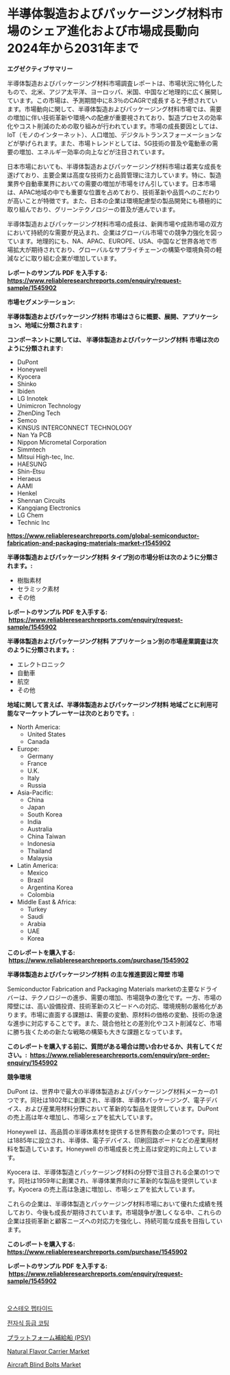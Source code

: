 <p><h1>半導体製造およびパッケージング材料市場のシェア進化および市場成長動向2024年から2031年まで</h1></p><p><strong>エグゼクティブサマリー</strong></p>
<p><p>半導体製造およびパッケージング材料市場調査レポートは、市場状況に特化したもので、北米、アジア太平洋、ヨーロッパ、米国、中国など地理的に広く展開しています。この市場は、予測期間中に8.3％のCAGRで成長すると予想されています。市場動向に関して、半導体製造およびパッケージング材料市場では、需要の増加に伴い技術革新や環境への配慮が重要視されており、製造プロセスの効率化やコスト削減のための取り組みが行われています。市場の成長要因としては、IoT（モノのインターネット）、人口増加、デジタルトランスフォーメーションなどが挙げられます。また、市場トレンドとしては、5G技術の普及や電動車の需要の増加、エネルギー効率の向上などが注目されています。</p><p>日本市場においても、半導体製造およびパッケージング材料市場は着実な成長を遂げており、主要企業は高度な技術力と品質管理に注力しています。特に、製造業界や自動車業界においての需要の増加が市場をけん引しています。日本市場は、APAC地域の中でも重要な位置を占めており、技術革新や品質へのこだわりが高いことが特徴です。また、日本の企業は環境配慮型の製品開発にも積極的に取り組んでおり、グリーンテクノロジーの普及が進んでいます。</p><p>半導体製造およびパッケージング材料市場の成長は、新興市場や成熟市場の双方において持続的な需要が見込まれ、企業はグローバル市場での競争力強化を図っています。地理的にも、NA、APAC、EUROPE、USA、中国など世界各地で市場拡大が期待されており、グローバルなサプライチェーンの構築や環境負荷の軽減などに取り組む企業が増加しています。</p></p>
<p><strong>レポートのサンプル PDF を入手する: <a href="https://www.reliableresearchreports.com/enquiry/request-sample/1545902">https://www.reliableresearchreports.com/enquiry/request-sample/1545902</a></strong></p>
<p><strong>市場セグメンテーション:</strong></p>
<p><strong> 半導体製造およびパッケージング材料 市場はさらに概要、展開、アプリケーション、地域に分類されます :</strong></p>
<p><strong>コンポーネントに関しては、 半導体製造およびパッケージング材料 市場は次のように分類されます: &nbsp;</strong></p>
<p><ul><li>DuPont</li><li>Honeywell</li><li>Kyocera</li><li>Shinko</li><li>Ibiden</li><li>LG Innotek</li><li>Unimicron Technology</li><li>ZhenDing Tech</li><li>Semco</li><li>KINSUS INTERCONNECT TECHNOLOGY</li><li>Nan Ya PCB</li><li>Nippon Micrometal Corporation</li><li>Simmtech</li><li>Mitsui High-tec, Inc.</li><li>HAESUNG</li><li>Shin-Etsu</li><li>Heraeus</li><li>AAMI</li><li>Henkel</li><li>Shennan Circuits</li><li>Kangqiang Electronics</li><li>LG Chem</li><li>Technic Inc</li></ul></p>
<p><strong><a href="https://www.reliableresearchreports.com/global-semiconductor-fabrication-and-packaging-materials-market-r1545902">https://www.reliableresearchreports.com/global-semiconductor-fabrication-and-packaging-materials-market-r1545902</a></strong></p>
<p><strong> 半導体製造およびパッケージング材料 タイプ別の市場分析は次のように分類されます。:</strong></p>
<p><ul><li>樹脂素材</li><li>セラミック素材</li><li>その他</li></ul></p>
<p><strong>レポートのサンプル PDF を入手する: &nbsp;<a href="https://www.reliableresearchreports.com/enquiry/request-sample/1545902">https://www.reliableresearchreports.com/enquiry/request-sample/1545902</a></strong></p>
<p><strong> 半導体製造およびパッケージング材料 アプリケーション別の市場産業調査は次のように分類されます。:</strong></p>
<p><ul><li>エレクトロニック</li><li>自動車</li><li>航空</li><li>その他</li></ul></p>
<p><strong>地域に関して言えば、半導体製造およびパッケージング材料 地域ごとに利用可能なマーケットプレーヤーは次のとおりです。:</strong></p>
<p><ul>
    <li>
        North America:
        <ul>
            <li>United States</li>
            <li>Canada</li>
        </ul>
    </li>
    <li>
        Europe:
        <ul>
            <li>Germany</li>
            <li>France</li>
            <li>U.K.</li>
            <li>Italy</li>
            <li>Russia</li>
        </ul>
    </li>
    <li>
        Asia-Pacific:
        <ul>
            <li>China</li>
            <li>Japan</li>
            <li>South Korea</li>
            <li>India</li>
            <li>Australia</li>
            <li>China Taiwan</li>
            <li>Indonesia</li>
            <li>Thailand</li>
            <li>Malaysia</li>
        </ul>
    </li>
    <li>
        Latin America:
        <ul>
            <li>Mexico</li>
            <li>Brazil</li>
            <li>Argentina Korea</li>
            <li>Colombia</li>
        </ul>
    </li>
    <li>
        Middle East & Africa:
        <ul>
            <li>Turkey</li>
            <li>Saudi</li>
            <li>Arabia</li>
            <li>UAE</li>
            <li>Korea</li>
        </ul>
    </li>
    </ul></p>
<p><strong>このレポートを購入する: &nbsp;<a href="https://www.reliableresearchreports.com/purchase/1545902">https://www.reliableresearchreports.com/purchase/1545902</a></strong></p>
<p><strong>半導体製造およびパッケージング材料 の主な推進要因と障壁 市場</strong></p>
<p><p>Semiconductor Fabrication and Packaging Materials marketの主要なドライバーは、テクノロジーの進歩、需要の増加、市場競争の激化です。一方、市場の障壁には、高い設備投資、技術革新のスピードへの対応、環境規制の厳格化があります。市場に直面する課題は、需要の変動、原材料の価格の変動、技術の急速な進歩に対応することです。また、競合他社との差別化やコスト削減など、市場に勝ち抜くための新たな戦略の構築も大きな課題となっています。</p></p>
<p><strong>このレポートを購入する前に、質問がある場合は問い合わせるか、共有してください。:&nbsp; <a href="https://www.reliableresearchreports.com/enquiry/pre-order-enquiry/1545902">https://www.reliableresearchreports.com/enquiry/pre-order-enquiry/1545902</a></strong></p>
<p><strong>競争環境</strong></p>
<p><p>DuPont は、世界中で最大の半導体製造およびパッケージング材料メーカーの1つです。同社は1802年に創業され、半導体、半導体パッケージング、電子デバイス、および産業用材料分野において革新的な製品を提供しています。DuPont の売上高は年々増加し、市場シェアを拡大しています。</p><p>Honeywell は、高品質の半導体素材を提供する世界有数の企業の1つです。同社は1885年に設立され、半導体、電子デバイス、印刷回路ボードなどの産業用材料を製造しています。Honeywell の市場成長と売上高は安定的に向上しています。</p><p>Kyocera は、半導体製造とパッケージング材料の分野で注目される企業の1つです。同社は1959年に創業され、半導体業界向けに革新的な製品を提供しています。Kyocera の売上高は急速に増加し、市場シェアを拡大しています。</p><p>これらの企業は、半導体製造とパッケージング材料市場において優れた成績を残しており、今後も成長が期待されています。市場競争が激しくなる中、これらの企業は技術革新と顧客ニーズへの対応力を強化し、持続可能な成長を目指しています。</p></p>
<p><strong>このレポートを購入する: &nbsp; <a href="https://www.reliableresearchreports.com/purchase/1545902">https://www.reliableresearchreports.com/purchase/1545902</a></strong></p>
<p><strong>レポートのサンプル PDF を入手する: &nbsp;<a href="https://www.reliableresearchreports.com/enquiry/request-sample/1545902">https://www.reliableresearchreports.com/enquiry/request-sample/1545902</a></strong><strong></strong></p>
<p>&nbsp;</p>
<p><p><a href="https://github.com/emakpiahsopiah/Market-Research-Report-List-1/blob/main/420588184336.md">오스테오 펩타이드</a></p><p><a href="https://medium.com/@carmellalang1/%EC%A0%84%EC%9E%90-%EB%93%B1%EA%B8%89-%EC%BD%94%ED%8C%85-%EC%8B%9C%EC%9E%A5-%EC%A0%90%EC%9C%A0%EC%9C%A8-%EB%B3%80%ED%99%94-%EB%B0%8F-%EC%8B%9C%EC%9E%A5-%EC%84%B1%EC%9E%A5-%ED%8A%B8%EB%A0%8C%EB%93%9C-2024-2031-fdda0cd1c03d">전자식 등급 코팅</a></p><p><a href="https://medium.com/@reyeshowell655/%E3%83%97%E3%83%A9%E3%83%83%E3%83%88%E3%83%95%E3%82%A9%E3%83%BC%E3%83%A0%E3%82%B5%E3%83%97%E3%83%A9%E3%82%A4%E3%83%99%E3%83%83%E3%82%BB%E3%83%AB-psv-%E5%B8%82%E5%A0%B4%E3%81%AF-%E5%B8%82%E5%A0%B4%E3%82%B7%E3%82%A7%E3%82%A2-%E5%B8%82%E5%A0%B4%E5%8B%95%E5%90%91-%E5%B8%82%E5%A0%B4%E6%88%90%E9%95%B7%E3%81%AB%E9%96%A2%E3%81%99%E3%82%8B%E6%83%85%E5%A0%B1%E3%82%92%E6%8F%90%E4%BE%9B%E3%81%97%E3%81%A6%E3%81%84%E3%81%BE%E3%81%99-1f12225c409e">プラットフォーム補給船 (PSV)</a></p><p><a href="https://github.com/mharielmesa/Market-Research-Report-List-3/blob/main/natural-flavor-carrier-market.md">Natural Flavor Carrier Market</a></p><p><a href="https://github.com/dringals/Market-Research-Report-List-4/blob/main/aircraft-blind-bolts-market.md">Aircraft Blind Bolts Market</a></p></p>